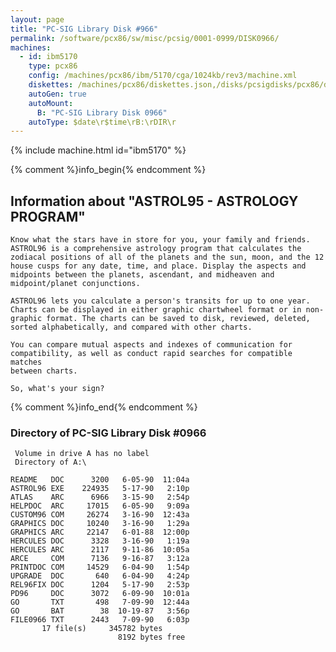 ```yaml
---
layout: page
title: "PC-SIG Library Disk #966"
permalink: /software/pcx86/sw/misc/pcsig/0001-0999/DISK0966/
machines:
  - id: ibm5170
    type: pcx86
    config: /machines/pcx86/ibm/5170/cga/1024kb/rev3/machine.xml
    diskettes: /machines/pcx86/diskettes.json,/disks/pcsigdisks/pcx86/diskettes.json
    autoGen: true
    autoMount:
      B: "PC-SIG Library Disk 0966"
    autoType: $date\r$time\rB:\rDIR\r
---
```


{% include machine.html id="ibm5170" %}

{% comment %}info_begin{% endcomment %}

## Information about "ASTROL95 - ASTROLOGY PROGRAM"

    Know what the stars have in store for you, your family and friends.
    ASTROL96 is a comprehensive astrology program that calculates the
    zodiacal positions of all of the planets and the sun, moon, and the 12
    house cusps for any date, time, and place. Display the aspects and
    midpoints between the planets, ascendant, and midheaven and
    midpoint/planet conjunctions.
    
    ASTROL96 lets you calculate a person's transits for up to one year.
    Charts can be displayed in either graphic chartwheel format or in non-
    graphic format. The charts can be saved to disk, reviewed, deleted,
    sorted alphabetically, and compared with other charts.
    
    You can compare mutual aspects and indexes of communication for
    compatibility, as well as conduct rapid searches for compatible matches
    between charts.
    
    So, what's your sign?
{% comment %}info_end{% endcomment %}


### Directory of PC-SIG Library Disk #0966

     Volume in drive A has no label
     Directory of A:\

    README   DOC      3200   6-05-90  11:04a
    ASTROL96 EXE    224935   5-17-90   2:10p
    ATLAS    ARC      6966   3-15-90   2:54p
    HELPDOC  ARC     17015   6-05-90   9:09a
    CUSTOM96 COM     26274   3-16-90  12:43a
    GRAPHICS DOC     10240   3-16-90   1:29a
    GRAPHICS ARC     22147   6-01-88  12:00p
    HERCULES DOC      3328   3-16-90   1:19a
    HERCULES ARC      2117   9-11-86  10:05a
    ARCE     COM      7136   9-16-87   3:12a
    PRINTDOC COM     14529   6-04-90   1:54p
    UPGRADE  DOC       640   6-04-90   4:24p
    REL96FIX DOC      1204   5-17-90   2:53p
    PD96     DOC      3072   6-09-90  10:01a
    GO       TXT       498   7-09-90  12:44a
    GO       BAT        38  10-19-87   3:56p
    FILE0966 TXT      2443   7-09-90   6:03p
           17 file(s)     345782 bytes
                            8192 bytes free
